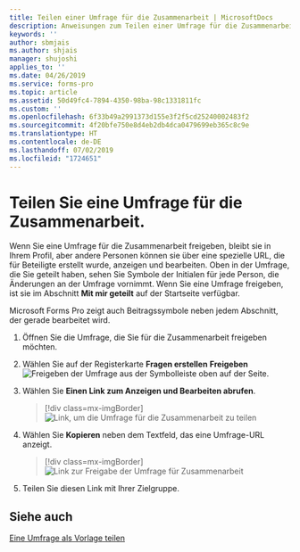 ```yaml
---
title: Teilen einer Umfrage für die Zusammenarbeit | MicrosoftDocs
description: Anweisungen zum Teilen einer Umfrage für die Zusammenarbeit
keywords: ''
author: sbmjais
ms.author: shjais
manager: shujoshi
applies_to: ''
ms.date: 04/26/2019
ms.service: forms-pro
ms.topic: article
ms.assetid: 50d49fc4-7894-4350-98ba-98c1331811fc
ms.custom: ''
ms.openlocfilehash: 6f33b49a2991373d155e3f2f5cd25240002483f2
ms.sourcegitcommit: 4f20bfe750e8d4eb2db4dca0479699eb365c8c9e
ms.translationtype: HT
ms.contentlocale: de-DE
ms.lasthandoff: 07/02/2019
ms.locfileid: "1724651"
---
```

# <a name="share-a-survey-for-collaborating"></a>Teilen Sie eine Umfrage für die Zusammenarbeit.



Wenn Sie eine Umfrage für die Zusammenarbeit freigeben, bleibt sie in Ihrem Profil, aber andere Personen können sie über eine spezielle URL, die für Beteiligte erstellt wurde, anzeigen und bearbeiten. Oben in der Umfrage, die Sie geteilt haben, sehen Sie Symbole der Initialen für jede Person, die Änderungen an der Umfrage vornimmt. Wenn Sie eine Umfrage freigeben, ist sie im Abschnitt **Mit mir geteilt** auf der Startseite verfügbar.

Microsoft Forms Pro zeigt auch Beitragssymbole neben jedem Abschnitt, der gerade bearbeitet wird.

1.  Öffnen Sie die Umfrage, die Sie für die Zusammenarbeit freigeben möchten.

2.  Wählen Sie auf der Registerkarte **Fragen erstellen** **Freigeben** ![Freigeben der Umfrage](media/share-survey.png "Freigeben der Umfrage") aus der Symbolleiste oben auf der Seite.

3.  Wählen Sie **Einen Link zum Anzeigen und Bearbeiten abrufen**.

    > [!div class=mx-imgBorder]
    > ![Link, um die Umfrage für die Zusammenarbeit zu teilen](media/get-survey-share-link.png "Link, um die Umfrage für die Zusammenarbeit zu teilen")  

4.  Wählen Sie **Kopieren** neben dem Textfeld, das eine Umfrage-URL anzeigt.

    > [!div class=mx-imgBorder]
    > ![Link zur Freigabe der Umfrage für Zusammenarbeit](media/survey-share-link.png "Link zur Freigabe der Umfrage für Zusammenarbeit")  

5.  Teilen Sie diesen Link mit Ihrer Zielgruppe.

## <a name="see-also"></a>Siehe auch

[Eine Umfrage als Vorlage teilen](share-survey-template.md) 

